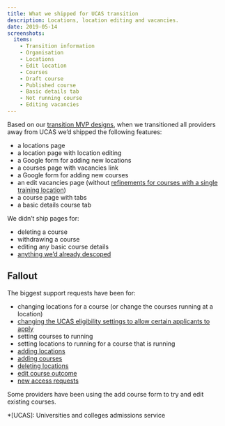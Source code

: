 ```yaml
---
title: What we shipped for UCAS transition
description: Locations, location editing and vacancies.
date: 2019-05-14
screenshots:
  items:
    - Transition information
    - Organisation
    - Locations
    - Edit location
    - Courses
    - Draft course
    - Published course
    - Basic details tab
    - Not running course
    - Editing vacancies
---
```


Based on our [transition MVP designs](/publish-teacher-training-courses/first-transition-mvp), when we transitioned all providers away from UCAS we’d shipped the following features:

- a locations page
- a location page with location editing
- a Google form for adding new locations
- a courses page with vacancies link
- a Google form for adding new courses
- an edit vacancies page (without [refinements for courses with a single training location](/publish-teacher-training-courses/first-transition-mvp#edit-vacancies-for-a-course-with-one-location))
- a course page with tabs
- a basic details course tab

We didn’t ship pages for:

- deleting a course
- withdrawing a course
- editing any basic course details
- [anything we’d already descoped](/publish-teacher-training-courses/first-transition-mvp)

## Fallout

The biggest support requests have been for:

- changing locations for a course (or change the courses running at a location)
- [changing the UCAS eligibility settings to allow certain applicants to apply](https://becomingateacher.zendesk.com/agent/search/1?q=coursedataproblem)
- setting courses to running
- setting locations to running for a course that is running
- [adding locations](https://becomingateacher.zendesk.com/agent/search/1?q=newlocationcreated)
- [adding courses](https://becomingateacher.zendesk.com/agent/search/1?q=newcoursecreated)
- [deleting locations](https://becomingateacher.zendesk.com/agent/search/1?q=deletions)
- [edit course outcome](https://becomingateacher.zendesk.com/agent/search/1?q=courseoutcomes)
- [new access requests](https://becomingateacher.zendesk.com/agent/search/1?q=accessrequest)

Some providers have been using the add course form to try and edit existing courses.

*[UCAS]: Universities and colleges admissions service
